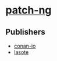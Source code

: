 # [patch-ng](https://pypi.org/project/patch-ng)



## Publishers
- [conan-io](https://pypi.org/user/conan-io)
- [lasote](https://pypi.org/user/lasote)

